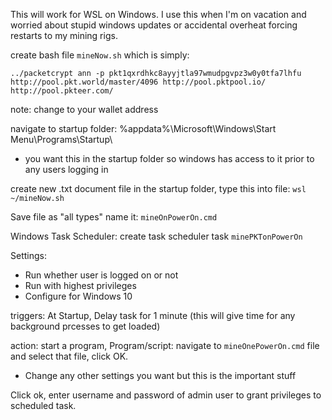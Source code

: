 This will work for WSL on Windows. I use this when I'm on vacation and worried about stupid windows updates or accidental overheat forcing restarts to my mining rigs.

create bash file `mineNow.sh` which is simply:

`../packetcrypt ann -p pkt1qxrdhkc8ayyjtla97wmudpgvpz3w0y0tfa7lhfu http://pool.pkt.world/master/4096 http://pool.pktpool.io/ http://pool.pkteer.com/`

note: change to your wallet address


navigate to startup folder: %appdata%\Microsoft\Windows\Start Menu\Programs\Startup\

 - you want this in the startup folder so windows has access to it prior to any users logging in

create new .txt document file in the startup folder, type this into file: `wsl ~/mineNow.sh`

Save file as "all types" name it: `mineOnPowerOn.cmd`



Windows Task Scheduler:
create task scheduler task `minePKTonPowerOn`

Settings: 

- Run whether user is logged on or not
- Run with highest privileges
- Configure for Windows 10

triggers: At Startup, Delay task for 1 minute (this will give time for any background prcesses to get loaded)

action: start a program, Program/script: navigate to `mineOnePowerOn.cmd` file and select that file, click OK.

- Change any other settings you want but this is the important stuff



Click ok, enter username and password of admin user to grant privileges to scheduled task.
